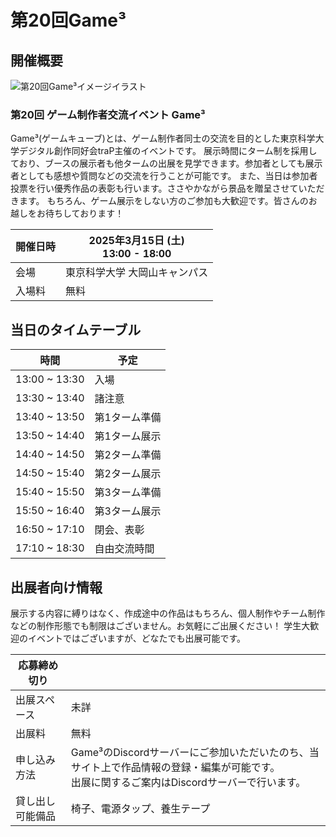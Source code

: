 # 第20回Game³

<ContentEntryList slug="20th"></ContentEntryList>

## 開催概要

![第20回Game³イメージイラスト](/api/events/20th/image)

### 第20回 ゲーム制作者交流イベント Game³

Game³(ゲームキューブ)とは、ゲーム制作者同士の交流を目的とした東京科学大学デジタル創作同好会traP主催のイベントです。
展示時間にターム制を採用しており、ブースの展示者も他タームの出展を見学できます。参加者としても展示者としても感想や質問などの交流を行うことが可能です。
また、当日は参加者投票を行い優秀作品の表彰も行います。ささやかながら景品を贈呈させていただきます。
もちろん、ゲーム展示をしない方のご参加も大歓迎です。皆さんのお越しをお待ちしております！

| 開催日時 | 2025年3月15日 (土)<br>13:00 - 18:00                                                                                        |
| -------- | -------------------------------------------------------------------------------------------------------------------------- |
| 会場     | 東京科学大学 大岡山キャンパス |
| 入場料   | 無料                                                                                                                       |

## 当日のタイムテーブル
|時間	|予定|
| ----- | ----- |
|13:00 ~ 13:30|	入場 |
|13:30 ~ 13:40|	諸注意|
|13:40 ~ 13:50|	第1ターム準備|
|13:50 ~ 14:40|	第1ターム展示|
|14:40 ~ 14:50|	第2ターム準備|
|14:50 ~ 15:40|	第2ターム展示|
|15:40 ~ 15:50|	第3ターム準備|
|15:50 ~ 16:40|	第3ターム展示|
|16:50 ~ 17:10|	閉会、表彰|
|17:10 ~ 18:30	|自由交流時間|

## 出展者向け情報

<ContentEntryButton slug="20th"></ContentEntryButton>

展示する内容に縛りはなく、作成途中の作品はもちろん、個人制作やチーム制作などの制作形態でも制限はございません。お気軽にご出展ください！
学生大歓迎のイベントではございますが、どなたでも出展可能です。

| 応募締め切り     | <ContentSubmitEnd slug="20th"></ContentSubmitEnd>                                                                                                         |
| ---------------- | --------------------------------------------------------------------------------------------------------------------------------------------- |
| 出展スペース     | 未詳                                                                                                                           |
| 出展料           | 無料                                                                                                                                          |
| 申し込み方法     | Game³のDiscordサーバーにご参加いただいたのち、当サイト上で作品情報の登録・編集が可能です。<br>出展に関するご案内はDiscordサーバーで行います。 |
| 貸し出し可能備品 | 椅子、電源タップ、養生テープ                                                                                                                  |
